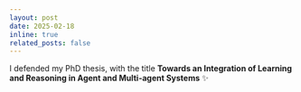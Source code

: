 ```yaml
---
layout: post
date: 2025-02-18
inline: true
related_posts: false
---
```

I defended my PhD thesis, with the title **Towards an Integration of Learning and Reasoning in Agent and Multi-agent Systems** :sparkles:
